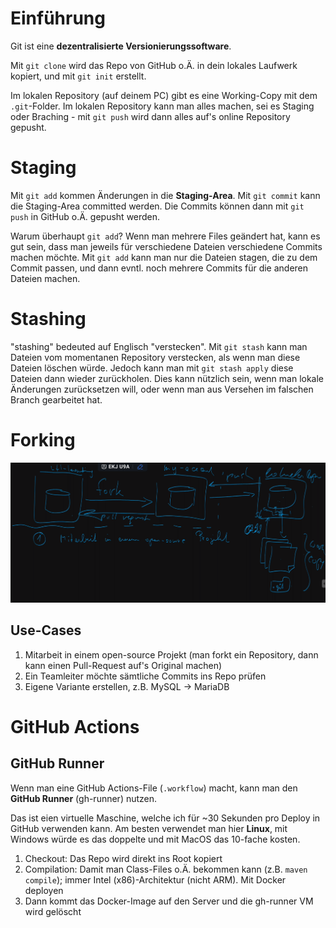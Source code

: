 # Einführung
Git ist eine **dezentralisierte Versionierungssoftware**.

Mit `git clone` wird das Repo von GitHub o.Ä. in dein lokales Laufwerk kopiert, und mit `git init` erstellt. 

Im lokalen Repository (auf deinem PC) gibt es eine Working-Copy mit dem `.git`-Folder. Im lokalen Repository kann man alles machen, sei es Staging oder Braching - mit `git push` wird dann alles auf's online Repository gepusht.

# Staging
Mit `git add` kommen Änderungen in die **Staging-Area**. Mit `git commit` kann die Staging-Area committed werden. Die Commits können dann mit `git push` in GitHub o.Ä. gepusht werden. 

Warum überhaupt `git add`? Wenn man mehrere Files geändert hat, kann es gut sein, dass man jeweils für verschiedene Dateien verschiedene Commits machen möchte. Mit `git add` kann man nur die Dateien stagen, die zu dem Commit passen, und dann evntl. noch mehrere Commits für die anderen Dateien machen. 

# Stashing
"stashing" bedeuted auf Englisch "verstecken". Mit `git stash` kann man Dateien vom momentanen Repository verstecken, als wenn man diese Dateien löschen würde. Jedoch kann man mit `git stash apply` diese Dateien dann wieder zurückholen. Dies kann nützlich sein, wenn man lokale Änderungen zurücksetzen will, oder wenn man aus Versehen im falschen Branch gearbeitet hat. 

# Forking

![Git fork overview](assets/git-fork-overview.png)

## Use-Cases

1. Mitarbeit in einem open-source Projekt (man forkt ein Repository, dann kann einen Pull-Request auf's Original machen)
2. Ein Teamleiter möchte sämtliche Commits ins Repo prüfen 
3. Eigene Variante erstellen, z.B. MySQL $\rightarrow$ MariaDB

# GitHub Actions

## GitHub Runner

Wenn man eine GitHub Actions-File (`.workflow`) macht, kann man den **GitHub Runner** (gh-runner) nutzen.

Das ist eien virtuelle Maschine, welche ich für ~30 Sekunden pro Deploy in GitHub verwenden kann. Am besten verwendet man hier **Linux**, mit Windows würde es das doppelte und mit MacOS das 10-fache kosten. 

1. Checkout: Das Repo wird direkt ins Root kopiert
2. Compilation: Damit man Class-Files o.Ä. bekommen kann (z.B. `maven compile`); immer Intel (x86)-Architektur (nicht ARM). Mit Docker deployen
3. Dann kommt das Docker-Image auf den Server und die gh-runner VM wird gelöscht 